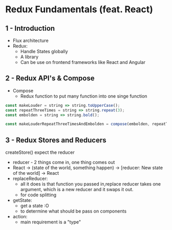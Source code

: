 # Redux Fundamentals (feat. React)

## 1 - Introduction
- Flux architecture
- Redux:
    - Handle States globally
    - A library
    - Can be use on frontend frameworks like React and Angular

## 2 - Redux API's & Compose
- Compose
    - Redux function to put many function into one singe function
```js
const makeLouder = string => string.toUpperCase();
const repeatThreeTimes = string => string.repeat(3);
const embolden = string => string.bold();

const makeLouderRepeatThreeTimesAndEmbolden = compose(embolden, repeatThreeTimes, makeLouder)
```

## 3 - Redux Stores and Reducers
createStore() expect the reducer
- reducer - 2 things come in, one thing comes out
- React -> (state of the world, something happen) -> [reducer: New state of the world] -> React
- replaceReducer:
    - all it does is that function you passed in,replace reducer takes one argument, which is a new reducer and it swaps it out.
    - for code splitting
- getState:
    - get a state :O
    - to determine what should be pass on components
- action:
    - main requirement is a "type"
    